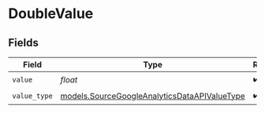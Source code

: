 # DoubleValue


## Fields

| Field                                                                                              | Type                                                                                               | Required                                                                                           | Description                                                                                        |
| -------------------------------------------------------------------------------------------------- | -------------------------------------------------------------------------------------------------- | -------------------------------------------------------------------------------------------------- | -------------------------------------------------------------------------------------------------- |
| `value`                                                                                            | *float*                                                                                            | :heavy_check_mark:                                                                                 | N/A                                                                                                |
| `value_type`                                                                                       | [models.SourceGoogleAnalyticsDataAPIValueType](../models/sourcegoogleanalyticsdataapivaluetype.md) | :heavy_check_mark:                                                                                 | N/A                                                                                                |